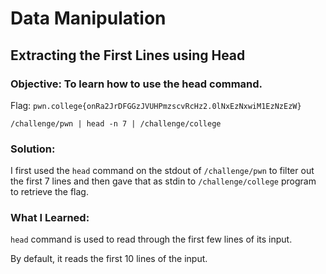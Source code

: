 # Data Manipulation
## Extracting the First Lines using Head

### Objective: To learn how to use the head command.

Flag: `pwn.college{onRa2JrDFGGzJVUHPmzscvRcHz2.0lNxEzNxwiM1EzNzEzW}`

```
/challenge/pwn | head -n 7 | /challenge/college
```

### Solution:

I first used the `head` command on the stdout of `/challenge/pwn` to filter out the first 7 lines and then gave that as stdin to `/challenge/college` program to retrieve the flag.

### What I Learned: 

`head` command is used to read through the first few lines of its input.

By default, it reads the first 10 lines of the input.